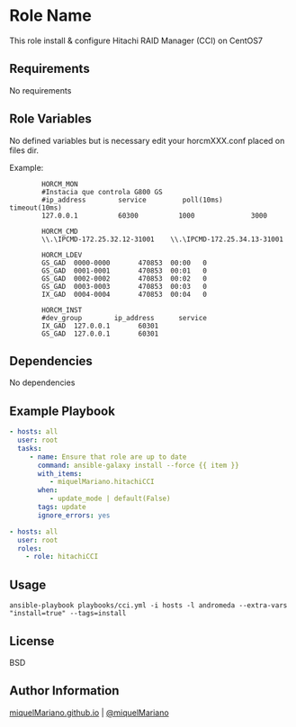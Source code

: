 Role Name
=========

This role install & configure Hitachi RAID Manager (CCI) on CentOS7

Requirements
------------

No requirements

Role Variables
--------------

No defined variables but is necessary edit your horcmXXX.conf placed on files dir.

Example:

```
		HORCM_MON
		#Instacia que controla G800 GS
		#ip_address        service         poll(10ms)     timeout(10ms)
		127.0.0.1          60300          1000              3000

		HORCM_CMD
		\\.\IPCMD-172.25.32.12-31001    \\.\IPCMD-172.25.34.13-31001

		HORCM_LDEV
		GS_GAD  0000-0000       470853  00:00   0
		GS_GAD  0001-0001       470853  00:01   0
		GS_GAD  0002-0002       470853  00:02   0
		GS_GAD  0003-0003       470853  00:03   0
		IX_GAD  0004-0004       470853  00:04   0

		HORCM_INST
		#dev_group        ip_address      service
		IX_GAD  127.0.0.1       60301
		GS_GAD  127.0.0.1       60301

```

Dependencies
------------

No dependencies

Example Playbook
----------------

```yaml
- hosts: all
  user: root
  tasks:
     - name: Ensure that role are up to date
       command: ansible-galaxy install --force {{ item }}
       with_items:
          - miquelMariano.hitachiCCI
       when:
          - update_mode | default(False)
       tags: update
       ignore_errors: yes

- hosts: all
  user: root
  roles:
    - role: hitachiCCI
```

Usage
-------

`ansible-playbook playbooks/cci.yml -i hosts -l andromeda --extra-vars "install=true" --tags=install`


License
-------

BSD

Author Information
------------------

[miquelMariano.github.io](https://miquelmariano.github.io)  | [@miquelMariano](https://twitter.com/miquelMariano)
